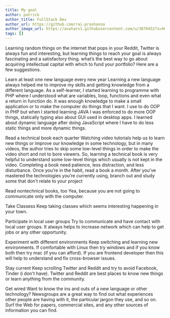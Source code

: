 ```yaml
---
title: My goal
author: patrick
author_title: FullStack Dev
author_url: https://github.com/rai-prashanna
author_image_url: https://avatars1.githubusercontent.com/u/3079452?s=460&u=e5bd48488cb71b665ea5403192c6b8a963644a08&v=4
tags: []
---
```


Learning random things on the internet that pops in your Reddit, Twitter is always fun and interesting, but learning things to reach your goal is always fascinating and a satisfactory thing. what’s the best way to go about acquiring intellectual capital with which to fund your portfolio? Here are a few suggestions.

<!-- truncate -->

Learn at least one new language every new year
Learning a new language always helped me to improve my skills and getting knowledge from a different language. As a self-learner, I started learning to programme with PHP where I understood what are variables, loop, functions and even what a return in function do. It was enough knowledge to make a small application or to make the computer do things that I want. I use to do OOP in PHP but when I started learning JAVA I was enforced to do more OOP things, statically typing also about GUI used in desktop apps. I learned about dynamic language after doing JavaScript where I have to do less static things and more dynamic things.

Read a technical book each quarter
Watching video tutorials help us to learn new things or improve our knowledge in some technology, but in many videos, the author tries to skip some low-level things in order to make the video short and not to bore viewers. So, learning a technical book is very helpful to understand some low-level things which usually is not kept in the video. Completing a book need patience, less distraction, and less disturbance. Once you’re in the habit, read a book a month. After you’ve mastered the technologies you’re currently using, branch out and study some that don’t relate to your project

Read nontechnical books, too
Yea, because you are not going to communicate only with the computer.

Take Classess
Keep taking classes which seems interesting happening in your town.

Participate in local user groups
Try to communicate and have contact with local user groups. It always helps to increase network which can help to get jobs or any other opportunity.

Experiment with different environments
Keep switching and learning new environments. If comfortable with Linux then try windows and if you know both then try mac (if you can afford). If you are frontend developer then this will help to understand and fix cross-browser issues.

Stay current
Keep scrolling Twitter and Reddit and try to avoid Facebook, Tinder (i don't have). Twitter and Reddit are best places to know new things or learn anything from the community.

Get wired
Want to know the ins and outs of a new language or other technology? Newsgroups are a great way to find out what experiences other people are having with it, the particular jargon they use, and so on. Surf the Web for papers, commercial sites, and any other sources of information you can find.
